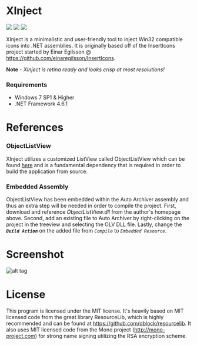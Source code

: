 # XInject
<p align="left">
    <!-- Version -->
    <img src="https://img.shields.io/badge/version-0.0.1-brightgreen.svg">
    <!-- Docs -->
    <img src="https://img.shields.io/badge/docs-not%20found-lightgrey.svg">
    <!-- License -->
    <img src="https://img.shields.io/badge/license-MIT-blue.svg">
</p>

XInject is a minimalistic and user-friendly tool to inject Win32 compatible icons into .NET assemblies. It is originally based off of the InsertIcons project started by Einar Egilsson @ https://github.com/einaregilsson/InsertIcons.

<b>Note</b> - <i>XInject is retina ready and looks crisp at most resolutions!</i>

### Requirements
 - Windows 7 SP1 & Higher
 - .NET Framework 4.6.1

# References

### ObjectListView
XInject utilizes a customized ListView called ObjectListView which can be found [here]("http://objectlistview.sourceforge.net/cs/index.html") and is a fundamental dependency that is required in order to build the application from source.

### Embedded Assembly
ObjectListView has been embedded within the Auto Archiver assembly and thus an extra step will be needed in order to compile the project. First, download and reference *ObjectListView.dll* from the author's homepage above. Second, add an existing file to Auto Archiver by right-clicking on the project in the treeview and selecting the OLV DLL file. Lastly, change the ***`Build Action`*** on the added file from *`Compile`* to *`Embedded Resource`*.

# Screenshot
![alt tag](https://cloud.githubusercontent.com/assets/17565891/19375791/6f262ed4-919d-11e6-9cca-d9ac1cc4538e.png)

# License
This program is licensed under the MIT license. It's heavily based on MIT licensed code from the great library ResourceLib, which is highly recommended and can be found at https://github.com/dblock/resourcelib. It also uses MIT licensed code from the Mono project (http://mono-project.com) for strong name signing utilizing the RSA encryption scheme.
